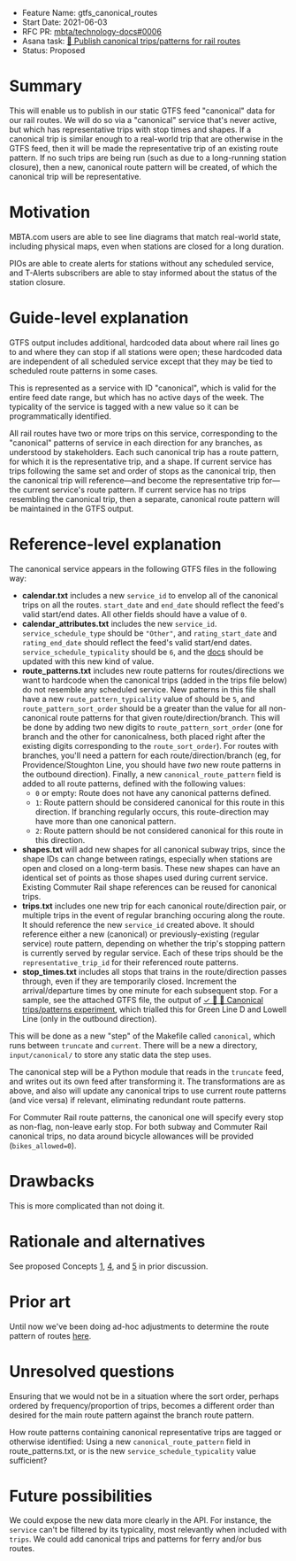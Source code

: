 - Feature Name: gtfs_canonical_routes
- Start Date: 2021-06-03
- RFC PR: [mbta/technology-docs#0006](https://github.com/mbta/technology-docs/pull/0006)
- Asana task: [🚝 Publish canonical trips/patterns for rail routes](https://app.asana.com/0/881264583703207/1200325279789524/f)
- Status: Proposed

# Summary

This will enable us to publish in our static GTFS feed "canonical" data for our rail routes. We will
do so via a "canonical" service that's never active, but which has representative trips with stop
times and shapes. If a canonical trip is similar enough to a real-world trip that are otherwise
in the GTFS feed, then it will be made the representative trip of an existing route pattern. If no
such trips are being run (such as due to a long-running station closure), then a new, canonical
route pattern will be created, of which the canonical trip will be representative.

# Motivation

MBTA.com users are able to see line diagrams that match real-world state, including physical maps,
even when stations are closed for a long duration.

PIOs are able to create alerts for stations without any scheduled service, and T-Alerts subscribers
are able to stay informed about the status of the station closure.

# Guide-level explanation

GTFS output includes additional, hardcoded data about where rail lines go to and where they can stop
if all stations were open; these hardcoded data are independent of all scheduled service except that
they may be tied to scheduled route patterns in some cases.

This is represented as a service with ID "canonical", which is valid for the entire feed date range,
but which has no active days of the week. The typicality of the service is tagged with a new value
so it can be programmatically identified.

All rail routes have two or more trips on this service, corresponding to the "canonical" patterns of
service in each direction for any branches, as understood by stakeholders. Each such canonical trip
has a route pattern, for which it is the representative trip, and a shape. If current service has
trips following the same set and order of stops as the canonical trip, then the canonical trip will
reference—and become the representative trip for—the current service's route pattern. If current
service has no trips resembling the canonical trip, then a separate, canonical route pattern will be
maintained in the GTFS output.

# Reference-level explanation

The canonical service appears in the following GTFS files in the following way:

- **calendar.txt** includes a new `service_id` to envelop all of the canonical trips on all the
  routes. `start_date` and `end_date` should reflect the feed's valid start/end dates. All other
  fields should have a value of `0`.
- **calendar_attributes.txt** includes the new `service_id`. `service_schedule_type` should be
  `"Other"`, and `rating_start_date` and `rating_end_date` should reflect the feed's valid start/end
  dates. `service_schedule_typicality` should be `6`, and the
  [docs](https://github.com/mbta/gtfs-documentation/blob/master/reference/gtfs.md) should be updated
  with this new kind of value.
- **route_patterns.txt** includes new route patterns for routes/directions we want to hardcode when
  the canonical trips (added in the trips file below) do not resemble any scheduled service. New
  patterns in this file shall have a new `route_pattern_typicality` value of should be `5`, and
  `route_pattern_sort_order` should be a greater than the value for all non-canonical route patterns
  for that given route/direction/branch. This will be done by adding two new digits to
  `route_pattern_sort_order` (one for branch and the other for canonicalness, both placed right
  after the existing digits corresponding to the `route_sort_order`). For routes with branches,
  you'll need a pattern for each route/direction/branch (eg, for Providence/Stoughton Line, you
  should have _two_ new route patterns in the outbound direction). Finally, a new
  `canonical_route_pattern` field is added to all route patterns, defined with the following values:
    - `0` or empty: Route does not have any canonical patterns defined.
    - `1`: Route pattern should be considered canonical for this route in this direction. If
      branching regularly occurs, this route-direction may have more than one canonical pattern.
    - `2`: Route pattern should be not considered canonical for this route in this direction.
- **shapes.txt** will add new shapes for all canonical subway trips, since the shape IDs can change
  between ratings, especially when stations are open and closed on a long-term basis. These new
  shapes can have an identical set of points as those shapes used during current service. Existing
  Commuter Rail shape references can be reused for canonical trips.
- **trips.txt** includes one new trip for each canonical route/direction pair, or multiple trips in
  the event of regular branching occuring along the route. It should reference the new `service_id`
  created above. It should reference either a new (canonical) or previously-existing (regular
  service) route pattern, depending on whether the trip's stopping pattern is currently served by
  regular service. Each of these trips should be the `representative_trip_id` for their referenced
  route patterns.
- **stop_times.txt** includes all stops that trains in the route/direction passes through, even if
  they are temporarily closed. Increment the arrival/departure times by one minute for each
  subsequent stop. For a sample, see the attached GTFS file, the output of [✓ 🧪 🚝 Canonical
  trips/patterns experiment](https://app.asana.com/0/881264583703207/1200210504369250), which
  trialled this for Green Line D and Lowell Line (only in the outbound direction).

This will be done as a new "step" of the Makefile called `canonical`, which runs between `truncate`
and `current`. There will be a new a directory, `input/canonical/` to store any static data the step
uses.

The canonical step will be a Python module that reads in the `truncate` feed, and writes out its own
feed after transforming it. The transformations are as above, and also will update any canonical
trips to use current route patterns (and vice versa) if relevant, eliminating redundant route
patterns.

For Commuter Rail route patterns, the canonical one will specify every stop as non-flag, non-leave
early stop. For both subway and Commuter Rail canonical trips, no data around bicycle allowances
will be provided (`bikes_allowed=0`).

# Drawbacks

This is more complicated than not doing it.

# Rationale and alternatives

See proposed Concepts [1](https://github.com/mbta/technology-docs/pull/6#issuecomment-952315958), [4](https://github.com/mbta/technology-docs/pull/6#issuecomment-952315958), and [5](https://github.com/mbta/technology-docs/pull/6#issuecomment-962120434) in prior discussion.

# Prior art

Until now we've been doing ad-hoc adjustments to determine the route pattern of routes
[here](https://github.com/mbta/api/blob/master/apps/state/config/config.exs#L145).

# Unresolved questions

Ensuring that we would not be in a situation where the sort order, perhaps ordered by
frequency/proportion of trips, becomes a different order than desired for the main route pattern
against the branch route pattern.

How route patterns containing canonical representative trips are tagged or otherwise identified:
Using a new `canonical_route_pattern` field in route_patterns.txt, or is the new
`service_schedule_typicality` value sufficient?

# Future possibilities

We could expose the new data more clearly in the API. For instance, the `service` can't be filtered by
its typicality, most relevantly when included with `trips`. We could add canonical trips and patterns for ferry and/or bus routes.
